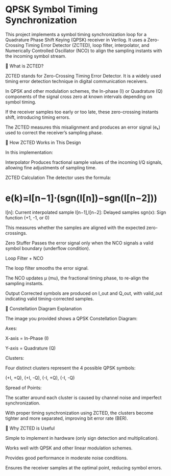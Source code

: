 # QPSK Symbol Timing Synchronization

This project implements a symbol timing synchronization loop for a Quadrature Phase Shift Keying (QPSK) receiver in Verilog.
It uses a Zero-Crossing Timing Error Detector (ZCTED), loop filter, interpolator, and Numerically Controlled Oscillator (NCO) to align the sampling instants with the incoming symbol stream.

🔹 What is ZCTED?

ZCTED stands for Zero-Crossing Timing Error Detector.
It is a widely used timing error detection technique in digital communication receivers.

In QPSK and other modulation schemes, the In-phase (I) or Quadrature (Q) components of the signal cross zero at known intervals depending on symbol timing.

If the receiver samples too early or too late, these zero-crossing instants shift, introducing timing errors.

The ZCTED measures this misalignment and produces an error signal (eₖ) used to correct the receiver’s sampling phase.

🔹 How ZCTED Works in This Design

In this implementation:

Interpolator
Produces fractional sample values of the incoming I/Q signals, allowing fine adjustments of sampling time.

ZCTED Calculation
The detector uses the formula:

# e(k)=I[n−1]⋅(sgn(I[n])−sgn(I[n−2]))
I[n]: Current interpolated sample
I[n−1],I[n−2]: Delayed samples
sgn(x): Sign function (+1, -1, or 0)


This measures whether the samples are aligned with the expected zero-crossings.

Zero Stuffer
Passes the error signal only when the NCO signals a valid symbol boundary (underflow condition).

Loop Filter + NCO

The loop filter smooths the error signal.

The NCO updates µ (mu), the fractional timing phase, to re-align the sampling instants.

Output
Corrected symbols are produced on I_out and Q_out, with valid_out indicating valid timing-corrected samples.

🔹 Constellation Diagram Explanation

The image you provided shows a QPSK Constellation Diagram:

Axes:

X-axis = In-Phase (I)

Y-axis = Quadrature (Q)

Clusters:

Four distinct clusters represent the 4 possible QPSK symbols:

(+I, +Q), (+I, -Q), (-I, +Q), (-I, -Q)

Spread of Points:

The scatter around each cluster is caused by channel noise and imperfect synchronization.

With proper timing synchronization using ZCTED, the clusters become tighter and more separated, improving bit error rate (BER).

🔹 Why ZCTED is Useful

Simple to implement in hardware (only sign detection and multiplication).

Works well with QPSK and other linear modulation schemes.

Provides good performance in moderate noise conditions.

Ensures the receiver samples at the optimal point, reducing symbol errors.
